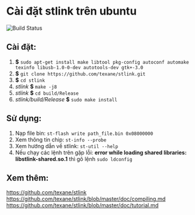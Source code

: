 # Cài đặt stlink trên ubuntu

![Build Status](https://img.shields.io/badge/thanhduongvs-stlink%20linux-green.svg)

## Cài đặt:

01. **$** `sudo apt-get install make libtool pkg-config autoconf automake texinfo libusb-1.0-0-dev autotools-dev gtk+-3.0`  
02. **$** `git clone https://github.com/texane/stlink.git`  
03. **$** `cd stlink`  
04. *stlink* **$** `make -j8`  
05. *stlink* **$** `cd build/Release`  
06. *stlink/build/Release* **$** `sudo make install`

## Sử dụng:

01. Nạp file bin: `st-flash write path_file.bin 0x08000000`
02. Xem thông tin chip: `st-info --probe`
03. Xem hướng dẫn về stlink: `st-util --help`
04. Nếu chạy các lệnh trên gặp lỗi: **error while loading shared libraries: libstlink-shared.so.1** thì gõ lệnh `sudo ldconfig`

## Xem thêm:

https://github.com/texane/stlink
https://github.com/texane/stlink/blob/master/doc/compiling.md
https://github.com/texane/stlink/blob/master/doc/tutorial.md
